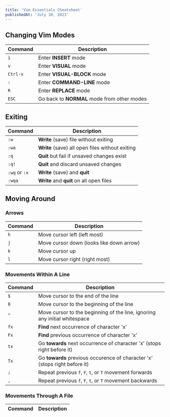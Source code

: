 ```yaml
---
title: 'Vim Essentials Cheatsheet'
publishedAt: 'July 30, 2023'
---
```


## Changing Vim Modes

| Command  | Description                                 |
| -------- | ------------------------------------------- |
| `i`      | Enter **INSERT** mode                       |
| `v`      | Enter **VISUAL** mode                       |
| `Ctrl-v` | Enter **VISUAL-BLOCK** mode                 |
| `:`      | Enter **COMMAND-LINE** mode                 |
| `R`      | Enter **REPLACE** mode                      |
| `ESC`    | Go back to **NORMAL** mode from other modes |

## Exiting

| Command       | Description                                     |
| ------------- | ----------------------------------------------- |
| `:w`          | **Write** (save) file without exiting           |
| `:wa`         | **Write** (save) all open files without exiting |
| `:q`          | **Quit** but fail if unsaved changes exist      |
| `:q!`         | **Quit** and discard unsaved changes            |
| `:wq` or `:x` | **Write** (save) and **quit**                   |
| `:wqa`        | **Write** and **quit** on all open files        |

## Moving Around

### Arrows

| Command | Description                              |
| ------- | ---------------------------------------- |
| `h`     | Move cursor left (left most)             |
| `j`     | Move cursor down (looks like down arrow) |
| `k`     | Move cursor up                           |
| `l`     | Move cursor right (right most)           |

### Movements Within A Line

| Command | Description                                                                |
| ------- | -------------------------------------------------------------------------- |
| `$`     | Move cursor to the end of the line                                         |
| `0`     | Move cursor to the beginning of the line                                   |
| `^`     | Move cursor to the beginning of the line, ignoring any initial whitespace  |
| `fx`    | **Find** next occurrence of character 'x'                                  |
| `Fx`    | **Find** previous occurrence of character 'x'                              |
| `tx`    | Go **towards** next occurrence of character 'x' (stops right before it)    |
| `Tx`    | Go **towards** previous occurence of character 'x' (stops right before it) |
| `;`     | Repeat previous `f`, `F`, `t`, or `T` movement forwards                    |
| `,`     | Repeat previous `f`, `F`, `t`, or `T` movement backwards                   |

### Movements Through A File

| Command | Description |
| ------- | ----------- |
